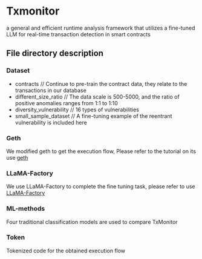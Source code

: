 # Txmonitor
a general and efficient runtime analysis framework that utilizes a fine-tuned LLM for real-time transaction detection in smart contracts
## File directory description
### Dataset
- contracts   // Continue to pre-train the contract data, they relate to the transactions in our database
- different_size_ratio    // The data scale is 500-5000, and the ratio of positive anomalies ranges from 1:1 to 1:10
- diversity_vulnerability // 16 types of vulnerabilities
- small_sample_dataset    // A fine-tuning example of the reentrant vulnerability is included here
### Geth
We modified geth to get the execution flow, Please refer to the tutorial on its use [geth](https://github.com/ethereum/go-ethereum)
### LLaMA-Factory
We use LLaMA-Factory to complete the fine tuning task, please refer to use [LLaMA-Factory](https://github.com/hiyouga/LLaMA-Factory)
### ML-methods
Four traditional classification models are used to compare TxMonitor
### Token
Tokenized code for the obtained execution flow